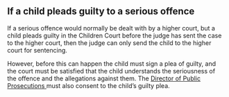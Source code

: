 ##  If a child pleads guilty to a serious offence

If a serious offence would normally be dealt with by a higher court, but a
child pleads guilty in the Children Court before the judge has sent the case
to the higher court, then the judge can only send the child to the higher
court for sentencing.

However, before this can happen the child must sign a plea of guilty, and the
court must be satisfied that the child understands the seriousness of the
offence and the allegations against them. The [ Director of Public
Prosecutions ](http://www.dppireland.ie/) must also consent to the child’s
guilty plea.
